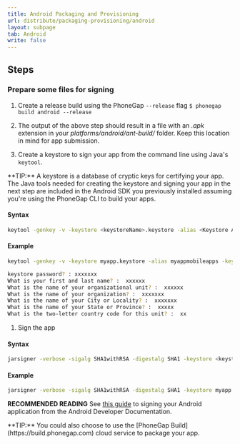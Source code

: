 ```yaml
---
title: Android Packaging and Provisioning
url: distribute/packaging-provisioning/android
layout: subpage
tab: Android
write: false
---
```

## Steps

### Prepare some files for signing

1. Create a release build using the PhoneGap `--release` flag
    `$ phonegap build android --release`

1. The output of the above step should result in a file with an *.apk* extension in your *platforms/android/ant-build/* folder. Keep this location in mind for app submission.

1. Create a keystore to sign your app from the command line using Java's `keytool`.

  <div class="alert--info">**TIP:** A keystore is a database of cryptic keys for certifying your app. The Java tools needed for creating the keystore and signing your app in the next step are included in the Android SDK you previously installed assuming you're using the PhoneGap CLI to build your apps. </div>

  #### Syntax

  ```sh
  keytool -genkey -v -keystore <keystoreName>.keystore -alias <Keystore AliasName> -keyalg <Key algorithm> -keysize <Key size> -validity <Key Validity in Days>
  ```

  #### Example

  ```sh
  keytool -genkey -v -keystore myapp.keystore -alias myappmobileapps -keyalg RSA -keysize 2048 -validity 10000

  keystore password? : xxxxxxx
  What is your first and last name? :  xxxxxx
  What is the name of your organizational unit? :  xxxxxx
  What is the name of your organization? :  xxxxxxx
  What is the name of your City or Locality? :  xxxxxxx
  What is the name of your State or Province? :  xxxxx
  What is the two-letter country code for this unit? :  xx
  ```

1. Sign the app

  #### Syntax

  ```sh
  jarsigner -verbose -sigalg SHA1withRSA -digestalg SHA1 -keystore <keystorename <Unsigned APK file> <Keystore Alias name>
  ```

  #### Example

  ```sh
  jarsigner -verbose -sigalg SHA1withRSA -digestalg SHA1 -keystore myapp.keystore Example-release-unsigned.apk xxxxxmyapp
  ```

  **RECOMMENDED READING**
  See [this guide](http://developer.android.com/tools/publishing/app-signing.html) to signing your Android application
  from the Android Developer Documentation.

  <div class="alert--info">**TIP:** You could also choose to use the [PhoneGap Build](https://build.phonegap.com) cloud service to package your app.</div>
